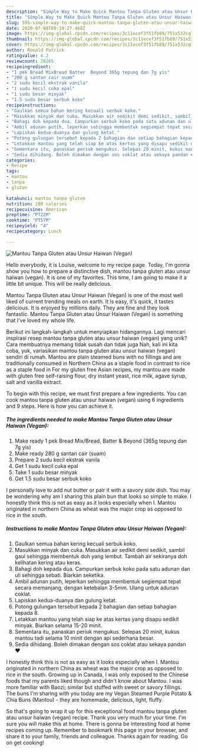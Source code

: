 ```yaml
---
description: "Simple Way to Make Quick Mantou Tanpa Gluten atau Unsur Haiwan (Vegan)"
title: "Simple Way to Make Quick Mantou Tanpa Gluten atau Unsur Haiwan (Vegan)"
slug: 595-simple-way-to-make-quick-mantou-tanpa-gluten-atau-unsur-haiwan-vegan
date: 2020-07-08T09:19:27.468Z
image: https://img-global.cpcdn.com/recipes/3c11ecef3f51fb89/751x532cq70/mantou-tanpa-gluten-atau-unsur-haiwan-vegan-resipi-foto-utama.jpg
thumbnail: https://img-global.cpcdn.com/recipes/3c11ecef3f51fb89/751x532cq70/mantou-tanpa-gluten-atau-unsur-haiwan-vegan-resipi-foto-utama.jpg
cover: https://img-global.cpcdn.com/recipes/3c11ecef3f51fb89/751x532cq70/mantou-tanpa-gluten-atau-unsur-haiwan-vegan-resipi-foto-utama.jpg
author: Ronald Patrick
ratingvalue: 4.2
reviewcount: 28265
recipeingredient:
- "1 pek Bread MixBread Batter  Beyond 365g tepung dan 7g yis"
- "280 g santan cair suam"
- "2 sudu kecil ekstrak vanila"
- "1 sudu kecil cuka epal"
- "1 sudu besar minyak"
- "1.5 sudu besar serbuk koko"
recipeinstructions:
- "Gaulkan semua bahan kering kecuali serbuk koko."
- "Masukkan minyak dan cuka. Masukkan air sedikit demi sedikit, sambil gaul sehingga membentuk doh yang lembut. Tambah air sekiranya doh kelihatan kering atau keras."
- "Bahagi doh kepada dua. Campurkan serbuk koko pada satu adunan dan uli sehingga sebati. Biarkan seketika."
- "Ambil adunan putih, leperkan sehingga membentuk segiempat tepat secara memanjang, dengan ketebalan 3-5mm. Ulang untuk adunan coklat."
- "Lapiskan kedua-duanya dan gulung ketat."
- "Potong gulungan tersebut kepada 2 bahagian dan setiap bahagian kepada 8."
- "Letakkan mantou yang telah siap ke atas kertas yang disapu sedikit minyak. Biarkan selama 15-20 minit."
- "Sementara itu, panaskan periuk mengukus. Selepas 20 minit, kukus mantou tadi selama 10 minit dengan api sederhana besar."
- "Sedia dihidang. Boleh dimakan dengan sos coklat atau sekaya pandan ❤️"
categories:
- Recipe
tags:
- mantou
- tanpa
- gluten

katakunci: mantou tanpa gluten 
nutrition: 289 calories
recipecuisine: American
preptime: "PT22M"
cooktime: "PT57M"
recipeyield: "4"
recipecategory: Lunch

---
```



![Mantou Tanpa Gluten atau Unsur Haiwan (Vegan)](https://img-global.cpcdn.com/recipes/3c11ecef3f51fb89/751x532cq70/mantou-tanpa-gluten-atau-unsur-haiwan-vegan-resipi-foto-utama.jpg)

Hello everybody, it is Louise, welcome to my recipe page. Today, I'm gonna show you how to prepare a distinctive dish, mantou tanpa gluten atau unsur haiwan (vegan). It is one of my favorites. This time, I am going to make it a little bit unique. This will be really delicious.

Mantou Tanpa Gluten atau Unsur Haiwan (Vegan) is one of the most well liked of current trending meals on earth. It is easy, it's quick, it tastes delicious. It is enjoyed by millions daily. They are fine and they look fantastic. Mantou Tanpa Gluten atau Unsur Haiwan (Vegan) is something that I've loved my whole life.

Berikut ini langkah-langkah untuk menyiapkan hidangannya. Lagi mencari inspirasi resep mantou tanpa gluten atau unsur haiwan (vegan) yang unik? Cara membuatnya memang tidak susah dan tidak juga Nah, kali ini kita coba, yuk, variasikan mantou tanpa gluten atau unsur haiwan (vegan) sendiri di rumah. Mantou are plain steamed buns with no fillings and are traditionally consumed in Northern China as a staple food in contrast to rice as a staple food in For my gluten free Asian recipes, my mantou are made with gluten free self-raising flour, dry instant yeast, rice milk, agave syrup, salt and vanilla extract.


To begin with this recipe, we must first prepare a few ingredients. You can cook mantou tanpa gluten atau unsur haiwan (vegan) using 6 ingredients and 9 steps. Here is how you can achieve it.

<!--inarticleads1-->

##### The ingredients needed to make Mantou Tanpa Gluten atau Unsur Haiwan (Vegan):

1. Make ready 1 pek Bread Mix/Bread, Batter &amp; Beyond (365g tepung dan 7g yis)
1. Make ready 280 g santan cair (suam)
1. Prepare 2 sudu kecil ekstrak vanila
1. Get 1 sudu kecil cuka epal
1. Take 1 sudu besar minyak
1. Get 1.5 sudu besar serbuk koko


I personally love to add nut butter or pair it with a savory side dish. You may be wondering why am I sharing this plain bun that looks so simple to make. I honestly think this is not as easy as it looks especially when I. Mantou originated in northern China as wheat was the major crop as opposed to rice in the south. 

<!--inarticleads2-->

##### Instructions to make Mantou Tanpa Gluten atau Unsur Haiwan (Vegan):

1. Gaulkan semua bahan kering kecuali serbuk koko.
1. Masukkan minyak dan cuka. Masukkan air sedikit demi sedikit, sambil gaul sehingga membentuk doh yang lembut. Tambah air sekiranya doh kelihatan kering atau keras.
1. Bahagi doh kepada dua. Campurkan serbuk koko pada satu adunan dan uli sehingga sebati. Biarkan seketika.
1. Ambil adunan putih, leperkan sehingga membentuk segiempat tepat secara memanjang, dengan ketebalan 3-5mm. Ulang untuk adunan coklat.
1. Lapiskan kedua-duanya dan gulung ketat.
1. Potong gulungan tersebut kepada 2 bahagian dan setiap bahagian kepada 8.
1. Letakkan mantou yang telah siap ke atas kertas yang disapu sedikit minyak. Biarkan selama 15-20 minit.
1. Sementara itu, panaskan periuk mengukus. Selepas 20 minit, kukus mantou tadi selama 10 minit dengan api sederhana besar.
1. Sedia dihidang. Boleh dimakan dengan sos coklat atau sekaya pandan ❤️


I honestly think this is not as easy as it looks especially when I. Mantou originated in northern China as wheat was the major crop as opposed to rice in the south. Growing up in Canada, I was only exposed to the Chinese foods that my parents liked though and didn&#39;t know about Mantou. I was more familiar with Baozi; similar but stuffed with sweet or savory fillings. The buns I&#39;m sharing with you today are my Vegan Steamed Purple Potato &amp; Chia Buns (Mantou) - they are homemade, delicious, light, fluffy. 

So that's going to wrap it up for this exceptional food mantou tanpa gluten atau unsur haiwan (vegan) recipe. Thank you very much for your time. I'm sure you will make this at home. There is gonna be interesting food at home recipes coming up. Remember to bookmark this page in your browser, and share it to your family, friends and colleague. Thanks again for reading. Go on get cooking!
